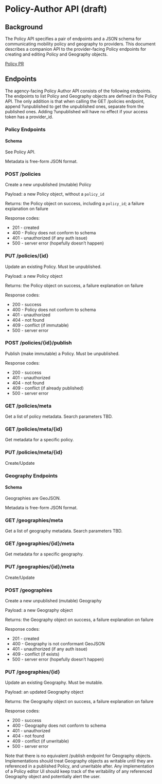 # Policy-Author API (draft)

## Background

The Policy API specifies a pair of endpoints and a JSON schema for communicating mobility policy and geography to providers. This document describes a companion API to the provider-facing Policy endpoints for creating and editing Policy and Geography objects.

[Policy PR](https://github.com/CityOfLosAngeles/mobility-data-specification/pull/322)

## Endpoints

The agency-facing Policy Author API consists of the following endpoints. The endpoints to list Policy and Geography objects are defined in the Policy API. The only addition is that when calling the GET /policies endpoint, append ?unpublished to get the unpublished ones, separate from the published ones. Adding ?unpublished will have no effect if your access token has a provider_id.

### Policy Endpoints

#### Schema

See Policy API.

Metadata is free-form JSON format.

### POST /policies

Create a new unpublished (mutable) Policy

Payload: a new Policy object, without a `policy_id`

Returns: the Policy object on success, including a `policy_id`; a failure explanation on failure

Response codes:

- 201 - created
- 400 - Policy does not conform to schema
- 401 - unauthorized (if any auth issue)
- 500 - server error (hopefully doesn’t happen)

### PUT /policies/{id}

Update an existing Policy. Must be unpublished.

Payload: a new Policy object

Returns: the Policy object on success, a failure explanation on failure

Response codes:

- 200 - success
- 400 - Policy does not conform to schema
- 401 - unauthorized
- 404 - not found
- 409 - conflict (if immutable)
- 500 - server error

### POST /policies/{id}/publish

Publish (make immutable) a Policy. Must be unpublished.

Response codes:

- 200 - success
- 401 - unauthorized
- 404 - not found
- 409 - conflict (if already published)
- 500 - server error

### GET /policies/meta

Get a list of policy metadata. Search parameters TBD.

### GET /policies/meta/{id}

Get metadata for a specific policy.

### PUT /policies/meta/{id}

Create/Update

### Geography Endpoints

#### Schema

Geographies are GeoJSON.

Metadata is free-form JSON format.

### GET /geographies/meta

Get a list of geography metadata. Search parameters TBD.

### GET /geographies/{id}/meta

Get metadata for a specific geography.

### PUT /geographies/{id}/meta

Create/Update

### POST /geographies

Create a new unpublished (mutable) Geography

Payload: a new Geography object

Returns: the Geography object on success, a failure explanation on failure

Response codes:

- 201 - created
- 400 - Geography is not conformant GeoJSON
- 401 - unauthorized (if any auth issue)
- 409 - conflict (if exists)
- 500 - server error (hopefully doesn’t happen)

### PUT /geographies/{id}

Update an existing Geography. Must be mutable.

Payload: an updated Geography object

Returns: the Geography object on success, a failure explanation on failure

Response codes:

- 200 - success
- 400 - Geography does not conform to schema
- 401 - unauthorized
- 404 - not found
- 409 - conflict (if unwritable)
- 500 - server error

Note that there is no equivalent /publish endpoint for Geography objects. Implementations should treat Geography objects as writable until they are referenced in a published Policy, and unwritable after. Any implementation of a Policy editor UI should keep track of the writability of any referenced Geography object and potentially alert the user.
